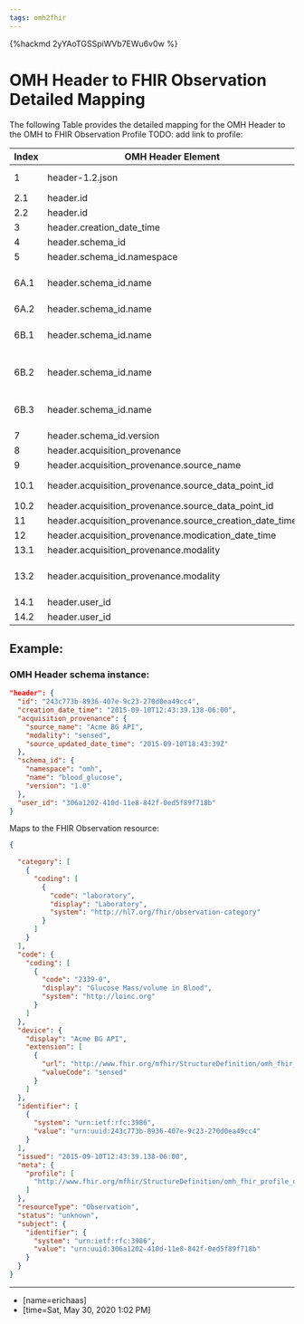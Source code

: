 ```yaml
---
tags: omh2fhir
---
```


{%hackmd 2yYAoTGSSpiWVb7EWu6v0w %}

# OMH Header to FHIR Observation Detailed Mapping

The following Table provides the detailed mapping for the OMH Header to the OMH to FHIR Observation Profile TODO: add link to profile:


|Index|OMH  Header Element|FHIR Attribute|Mapping Instructions|
|---|---|---|---|
|1|header-1.2.json|OMH to FHIR Observation Profile||
|2.1|header.id||concatenation of  "urn:uuid:" + header.id|
|2.2|header.id|identifier[0].system|fixed to "urn:ietf:rfc:3986"|
|3|header.creation_date_time|issued|= header.creation_date_time|
|4|header.schema_id|None||
|5|header.schema_id.namespace|None||
|6A.1|header.schema_id.name|category[0].coding[0].code|Map header.schema_id.name to column "Observation.category.code" using  the [OMH DataPoint Element to FHIR Element Mapping Table](/d4c66YHxQxi9Xqv_0qBpJA)|
|6A.2|header.schema_id.name|category[0].coding[0].system|fixed to "http://hl7.org/fhir/observation-category"|
|6B.1|header.schema_id.name|code.coding[0].code|Map header.schema_id.name to column "Observation.code.code" using  the [data_point_mapping_table](#)|
|6B.2|header.schema_id.name|code.coding[0].system|Map header.schema_id.name to column "Observation.code.system" using  the [data_point_mapping_table](#)|
|6B.3|header.schema_id.name|code.coding[0].display|Map header.schema_id.name to column "Observation.code.display" using  the [data_point_mapping_table](#)|
|7|header.schema_id.version|None||
|8|header.acquisition_provenance|None||
|9|header.acquisition_provenance.source_name|device.display|= header.acquisition_provenance.source_name|
|10.1|header.acquisition_provenance.source_data_point_id|identifier[1].value|concatenation of  "urn:uuid:" + header.acquisition_provenance.source_data_point_id|
|10.2|header.acquisition_provenance.source_data_point_id|identifier[1].system|fixed to "urn:ietf:rfc:3986"|
|11|header.acquisition_provenance.source_creation_date_time|None||
|12|header.acquisition_provenance.modication_date_time|None||
|13.1|header.acquisition_provenance.modality|device.extension[0].valueCode|= header.acquisition_provenance.modality|
|13.2|header.acquisition_provenance.modality|device.extension[0].url|fixed to "http://www.fhir.org/mfhir/StructureDefinition/extenion-modality"|
|14.1|header.user_id|subject.identifier.value|concatenation of  "urn:uuid:" + header.user_id|
|14.2|header.user_id|subject.identifier.system|fixed to "urn:ietf:rfc:3986"|


## Example:

### OMH Header schema instance:

~~~json
"header": {
  "id": "243c773b-8936-407e-9c23-270d0ea49cc4",
  "creation_date_time": "2015-09-10T12:43:39.138-06:00",
  "acquisition_provenance": {
    "source_name": "Acme BG API",
    "modality": "sensed",
    "source_updated_date_time": "2015-09-10T18:43:39Z"
  },
  "schema_id": {
    "namespace": "omh",
    "name": "blood_glucose",
    "version": "1.0"
  },
  "user_id": "306a1202-410d-11e8-842f-0ed5f89f718b"
}
~~~

Maps to the FHIR Observation resource:

~~~json
{
  
  "category": [
    {
      "coding": [
        {
          "code": "laboratory",
          "display": "Laboratory",
          "system": "http://hl7.org/fhir/observation-category"
        }
      ]
    }
  ],
  "code": {
    "coding": [
      {
        "code": "2339-0",
        "display": "Glucose Mass/volume in Blood",
        "system": "http://loinc.org"
      }
    ]
  },
  "device": {
    "display": "Acme BG API",
    "extension": [
      {
        "url": "http://www.fhir.org/mfhir/StructureDefinition/omh_fhir_observation_device_modality",
        "valueCode": "sensed"
      }
    ]
  },
  "identifier": [
    {
      "system": "urn:ietf:rfc:3986",
      "value": "urn:uuid:243c773b-8936-407e-9c23-270d0ea49cc4"
    }
  ],
  "issued": "2015-09-10T12:43:39.138-06:00",
  "meta": {
    "profile": [
      "http://www.fhir.org/mfhir/StructureDefinition/omh_fhir_profile_quantitative_observation"
    ]
  },
  "resourceType": "Observation",
  "status": "unknown",
  "subject": {
    "identifier": {
      "system": "urn:ietf:rfc:3986",
      "value": "urn:uuid:306a1202-410d-11e8-842f-0ed5f89f718b"
    }
  }
}
~~~


---
- [name=erichaas]
- [time=Sat, May 30, 2020 1:02 PM]
